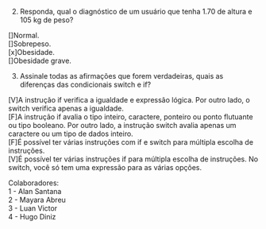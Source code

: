 2. Responda, qual o diagnóstico de um usuário que tenha 1.70 de altura e 105 kg de peso?
  
  
[]Normal.  
[]Sobrepeso.  
[x]Obesidade.  
[]Obesidade grave.  

3. Assinale todas as afirmações que forem verdadeiras, quais as diferenças das condicionais switch e if?  
  
[V]A instrução if verifica a igualdade e expressão lógica. Por outro lado, o switch verifica apenas a igualdade.   
[F]A instrução if avalia o tipo inteiro, caractere, ponteiro ou ponto flutuante ou tipo booleano. Por outro lado, a instrução switch avalia apenas um caractere ou um tipo de dados inteiro.  
[F]É possível ter várias instruções com if e switch para múltipla escolha de instruções.  
[V]É possível ter várias instruções if para múltipla escolha de instruções. No switch, você só tem uma expressão para as várias opções. 

Colaboradores:  
1 - Alan Santana  
2 - Mayara Abreu  
3 - Luan Victor  
4 - Hugo Diniz  
